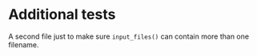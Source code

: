 # Additional tests

A second file just to make sure `input_files()` can contain more than one filename.
